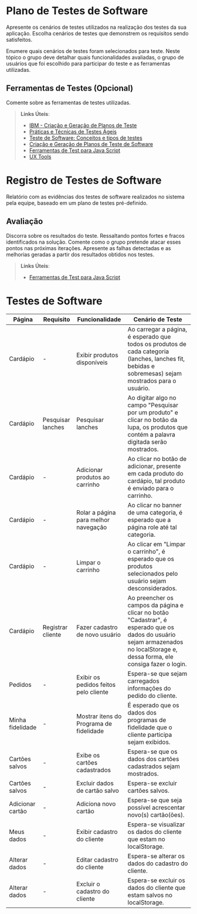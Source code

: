# Plano de Testes de Software

Apresente os cenários de testes utilizados na realização dos testes da sua aplicação. Escolha cenários de testes que demonstrem os requisitos sendo satisfeitos.

Enumere quais cenários de testes foram selecionados para teste. Neste tópico o grupo deve detalhar quais funcionalidades avaliadas, o grupo de usuários que foi escolhido para participar do teste e as ferramentas utilizadas.

## Ferramentas de Testes (Opcional)

Comente sobre as ferramentas de testes utilizadas.

> **Links Úteis**:
>
> - [IBM - Criação e Geração de Planos de Teste](https://www.ibm.com/developerworks/br/local/rational/criacao_geracao_planos_testes_software/index.html)
> - [Práticas e Técnicas de Testes Ágeis](http://assiste.serpro.gov.br/serproagil/Apresenta/slides.pdf)
> - [Teste de Software: Conceitos e tipos de testes](https://blog.onedaytesting.com.br/teste-de-software/)
> - [Criação e Geração de Planos de Teste de Software](https://www.ibm.com/developerworks/br/local/rational/criacao_geracao_planos_testes_software/index.html)
> - [Ferramentas de Test para Java Script](https://geekflare.com/javascript-unit-testing/)
> - [UX Tools](https://uxdesign.cc/ux-user-research-and-user-testing-tools-2d339d379dc7)

# Registro de Testes de Software

Relatório com as evidências dos testes de software realizados no sistema pela equipe, baseado em um plano de testes pré-definido.

## Avaliação

Discorra sobre os resultados do teste. Ressaltando pontos fortes e fracos identificados na solução. Comente como o grupo pretende atacar esses pontos nas próximas iterações. Apresente as falhas detectadas e as melhorias geradas a partir dos resultados obtidos nos testes.

> **Links Úteis**:
>
> - [Ferramentas de Test para Java Script](https://geekflare.com/javascript-unit-testing/)

# Testes de Software

| Página   | Requisito         | Funcionalidade                       | Cenário de Teste                                                                                                                                                                |
| -------- | ----------------- | ------------------------------------ | ------------------------------------------------------------------------------------------------------------------------------------------------------------------------------- |
| Cardápio | -                 | Exibir produtos disponíveis          | Ao carregar a página, é esperado que todos os produtos de cada categoria (lanches, lanches fit, bebidas e sobremesas) sejam mostrados para o usuário.                           |
| Cardápio | Pesquisar lanches | Pesquisar lanches                    | Ao digitar algo no campo "Pesquisar por um produto" e clicar no botão da lupa, os produtos que contém a palavra digitada serão mostrados.                                       |
| Cardápio | -                 | Adicionar produtos ao carrinho       | Ao clicar no botão de adicionar, presente em cada produto do cardápio, tal produto é enviado para o carrinho.                                                                   |
| Cardápio | -                 | Rolar a página para melhor navegação | Ao clicar no banner de uma categoria, é esperado que a página role até tal categoria.                                                                                           |
| Cardápio | -                 | Limpar o carrinho                    | Ao clicar em "Limpar o carrinho", é esperado que os produtos selecionados pelo usuário sejam desconsiderados.                                                                   |
| Cardápio | Registrar cliente | Fazer cadastro de novo usuário       | Ao preencher os campos da página e clicar no botão "Cadastrar", é esperado que os dados do usuário sejam armazenados no localStorage e, dessa forma, ele consiga fazer o login. |
| Pedidos | -                 | Exibir os pedidos feitos pelo cliente  | Espera-se que sejam carregados informações do pedido do cliente.|
| Minha fidelidade | -        | Mostrar itens do Programa de fidelidade| É esperado que os dados dos programas de fidelidade que o cliente participa sejam exibidos. |
| Cartões salvos | -          | Exibe os cartões cadastrados           | Espera-se que os dados dos cartões cadastrados sejam mostrados.|
| Cartões salvos | -          | Excluir dados de cartão salvo          | Espera-se excluir cartões salvos. |
| Adicionar cartão | -        | Adiciona novo cartão                   | Espera-se que seja possível acrescentar novo(s) cartão(ões). |
| Meus dados | -              | Exibir  cadastro do cliente            | Espera-se visualizar os dados do cliente que estam no localStorage. |
| Alterar dados | -           | Editar cadastro do cliente             | Espera-se alterar os dados do cadastro do cliente. |
| Alterar dados  | -          | Excluir o cadastro do cliente          | Espera-se excluir os dados do cliente que estam salvos no localStorage. |